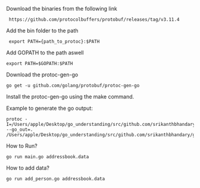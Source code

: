 Download the binaries from the following link

     https://github.com/protocolbuffers/protobuf/releases/tag/v3.11.4 
    
Add the bin folder to the path
            
     export PATH={path_to_protoc}:$PATH

Add GOPATH to the path aswell

    export PATH=$GOPATH:$PATH

Download the protoc-gen-go
  
    go get -u github.com/golang/protobuf/protoc-gen-go

Install the protoc-gen-go using the make command.

Example to generate the go output:
    
    protoc -I=/Users/apple/Desktop/go_understanding/src/github.com/srikanthbhandary/go_protobuf_example/proto --go_out=. /Users/apple/Desktop/go_understanding/src/github.com/srikanthbhandary/go_protobuf_example/proto/address.proto
 
 How to Run?
 
    go run main.go addressbook.data
    
 How to add data?
 
    go run add_person.go addressbook.data       

